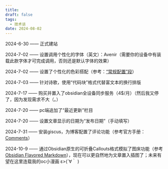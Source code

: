 ```yaml
---
title: 
draft: false
tags:
  - 技术谈
date: 2024-08-02
---
```

2024-6-30 —— 正式建站

2024-7-02 —— 设置调用个性化的字体（英文）：Avenir（需要你的设备中有装载此款字体才可完成调用，否则还是默认字体的效果）

2024-7-02 —— 设置了个性化的色彩搭配（参考：[“常规配置”段](https://quartz.jzhao.xyz/configuration#general-configuration)）

2024-7-03 —— 针对诗歌，使用“代码块”格式代替富文本的换行排版

2024-7-17 —— 购买并置入了obsidian全设备同步服务（4$/月）（然后我又停了，因为发现需求不大（。）

2024-7-20 —— pc端追加了“最近更新”栏目

2024-7-20 —— 设置文章显示的日期为“发布日期”（手动填写）

2024-7-31 —— 安装giscus，为博客配置了评论功能（参考官方手册：[Comments](https://quartz.jzhao.xyz/features/comments)）

2024-10-9 —— 通过Obsidian原生的可折叠Callouts格式模拟了图床功能（参考[Obsidian Flavored Markdown](https://help.obsidian.md/Editing+and+formatting/Obsidian+Flavored+Markdown)），现在可以更自然地为文章置入插图了；未来有望在这里连载我的oc小漫画 ε>(´∀｀   )


